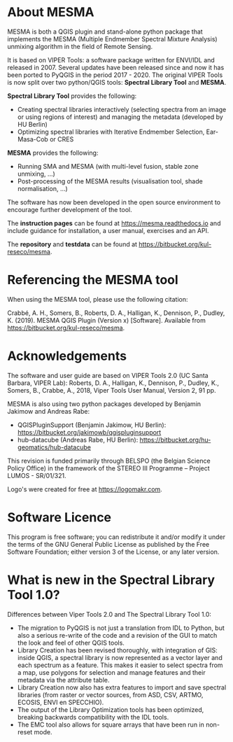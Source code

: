 About MESMA
===========

MESMA is both a QGIS plugin and stand-alone python package that implements the MESMA (Multiple Endmember Spectral
Mixture Analysis) unmixing algorithm in the field of Remote Sensing.

It is based on VIPER Tools: a software package written for ENVI/IDL and released in 2007.
Several updates have been released since and now it has been ported to PyQGIS in the period 2017 - 2020.
The original VIPER Tools is now split over two python/QGIS tools: **Spectral Library Tool** and **MESMA**.

**Spectral Library Tool** provides the following:
 - Creating spectral libraries interactively (selecting spectra from an image or using regions of interest) and managing
   the metadata (developed by HU Berlin)
 - Optimizing spectral libraries with Iterative Endmember Selection, Ear-Masa-Cob or CRES

**MESMA** provides the following:
 - Running SMA and MESMA (with multi-level fusion, stable zone unmixing, ...)
 - Post-processing of the MESMA results (visualisation tool, shade normalisation, ...)

The software has now been developed in the open source environment to encourage further development of the tool.

The **instruction pages** can be found at https://mesma.readthedocs.io and include guidance for installation,
a user manual, exercises and an API.

The **repository** and **testdata** can be found at https://bitbucket.org/kul-reseco/mesma.

Referencing the MESMA tool
==========================

When using the MESMA tool, please use the following citation:

Crabbé, A. H., Somers, B., Roberts, D. A., Halligan, K., Dennison, P., Dudley, K. (2019).
MESMA QGIS Plugin (Version x) [Software]. Available from https://bitbucket.org/kul-reseco/mesma.

Acknowledgements
================

The software and user guide are based on VIPER Tools 2.0 (UC Santa Barbara, VIPER Lab):
Roberts, D. A., Halligan, K., Dennison, P., Dudley, K., Somers, B., Crabbe, A., 2018, Viper Tools User Manual,
Version 2, 91 pp.

MESMA is also using two python packages developed by Benjamin Jakimow and Andreas Rabe:
 - QGISPluginSupport (Benjamin Jakimow, HU Berlin): https://bitbucket.org/jakimowb/qgispluginsupport
 - hub-datacube (Andreas Rabe, HU Berlin): https://bitbucket.org/hu-geomatics/hub-datacube

This revision is funded primarily through BELSPO (the Belgian Science Policy Office) in the framework
of the STEREO III Programme – Project LUMOS - SR/01/321.

Logo's were created for free at https://logomakr.com.

Software Licence
================

This program is free software; you can redistribute it and/or modify it under the terms of the GNU General
Public License as published by the Free Software Foundation; either version 3 of the License, or any later version.

What is new in the Spectral Library Tool 1.0?
=============================================

Differences between Viper Tools 2.0 and The Spectral Library Tool 1.0:
 - The migration to PyQGIS is not just a translation from IDL to Python, but also a serious re-write of the code and a
   revision of the GUI to match the look and feel of other QGIS tools.
 - Library Creation has been revised thoroughly, with integration of GIS: inside QGIS, a spectral library is now
   represented as a vector layer and each spectrum as a feature. This makes it easier to select spectra from a map,
   use polygons for selection and manage features and their metadata via the attribute table.
 - Library Creation now also has extra features to import and save spectral libraries (from raster or vector sources,
   from ASD, CSV, ARTMO, ECOSIS, ENVI en SPECCHIO).
 - The output of the Library Optimization tools has been optimized, breaking backwards compatibility with the IDL tools.
 - The EMC tool also allows for square arrays that have been run in non-reset mode.
